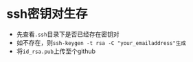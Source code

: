 # ssh密钥对生存

* 先查看`.ssh`目录下是否已经存在密钥对
* 如不存在，则`ssh-keygen -t rsa -C "your_emailaddress"生成`
* 将`id_rsa.pub`上传至个github
